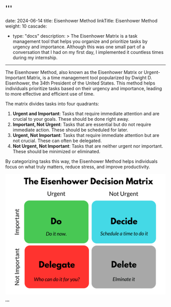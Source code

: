 '''
---
date: 2024-06-14
title: Eisenhower Method
linkTitle: Eisenhower Method
weight: 10
cascade:
  - type: "docs"
description: > 
  The Eisenhower Matrix is a task management tool that helps you organize and prioritize tasks by urgency and importance. Although this was one small part of a conversation that I had on my first day, I implemented it countless times during my internship.
---

The Eisenhower Method, also known as the Eisenhower Matrix or Urgent-Important Matrix, is a time management tool popularized by Dwight D. Eisenhower, the 34th President of the United States. This method helps individuals prioritize tasks based on their urgency and importance, leading to more effective and efficient use of time.

The matrix divides tasks into four quadrants:

1. **Urgent and Important**: Tasks that require immediate attention and are crucial to your goals. These should be done right away.
2. **Important, Not Urgent**: Tasks that are essential but do not require immediate action. These should be scheduled for later.
3. **Urgent, Not Important**: Tasks that require immediate attention but are not crucial. These can often be delegated.
4. **Not Urgent, Not Important**: Tasks that are neither urgent nor important. These should be minimized or eliminated.

By categorizing tasks this way, the Eisenhower Method helps individuals focus on what truly matters, reduce stress, and improve productivity.

![Eisenhower Matrix](/images/Eisenhower-Matrix.png)

'''